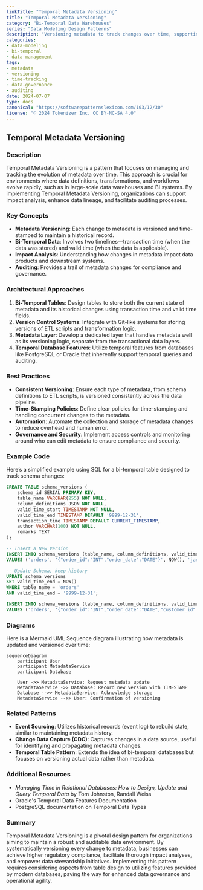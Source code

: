 ```yaml
---
linkTitle: "Temporal Metadata Versioning"
title: "Temporal Metadata Versioning"
category: "Bi-Temporal Data Warehouses"
series: "Data Modeling Design Patterns"
description: "Versioning metadata to track changes over time, supporting impact analysis and auditing in data warehouses."
categories:
- data-modeling
- bi-temporal
- data-management
tags:
- metadata
- versioning
- time-tracking
- data-governance
- auditing
date: 2024-07-07
type: docs
canonical: "https://softwarepatternslexicon.com/103/12/30"
license: "© 2024 Tokenizer Inc. CC BY-NC-SA 4.0"
---
```


## Temporal Metadata Versioning

### Description

Temporal Metadata Versioning is a pattern that focuses on managing and tracking the evolution of metadata over time. This approach is crucial for environments where data definitions, transformations, and workflows evolve rapidly, such as in large-scale data warehouses and BI systems. By implementing Temporal Metadata Versioning, organizations can support impact analysis, enhance data lineage, and facilitate auditing processes.

### Key Concepts

- **Metadata Versioning**: Each change to metadata is versioned and time-stamped to maintain a historical record.
- **Bi-Temporal Data**: Involves two timelines—transaction time (when the data was stored) and valid time (when the data is applicable).
- **Impact Analysis**: Understanding how changes in metadata impact data products and downstream systems.
- **Auditing**: Provides a trail of metadata changes for compliance and governance.

### Architectural Approaches

1. **Bi-Temporal Tables**: Design tables to store both the current state of metadata and its historical changes using transaction time and valid time fields.
2. **Version Control Systems**: Integrate with Git-like systems for storing versions of ETL scripts and transformation logic.
3. **Metadata Layer**: Develop a dedicated layer that handles metadata well as its versioning logic, separate from the transactional data layers.
4. **Temporal Database Features**: Utilize temporal features from databases like PostgreSQL or Oracle that inherently support temporal queries and auditing.

### Best Practices

- **Consistent Versioning**: Ensure each type of metadata, from schema definitions to ETL scripts, is versioned consistently across the data pipeline.
- **Time-Stamping Policies**: Define clear policies for time-stamping and handling concurrent changes to the metadata.
- **Automation**: Automate the collection and storage of metadata changes to reduce overhead and human error.
- **Governance and Security**: Implement access controls and monitoring around who can edit metadata to ensure compliance and security.

### Example Code

Here’s a simplified example using SQL for a bi-temporal table designed to track schema changes:

```sql
CREATE TABLE schema_versions (
    schema_id SERIAL PRIMARY KEY,
    table_name VARCHAR(255) NOT NULL,
    column_definitions JSON NOT NULL,
    valid_time_start TIMESTAMP NOT NULL,
    valid_time_end TIMESTAMP DEFAULT '9999-12-31',
    transaction_time TIMESTAMP DEFAULT CURRENT_TIMESTAMP,
    author VARCHAR(100) NOT NULL,
    remarks TEXT
);

-- Insert a New Version
INSERT INTO schema_versions (table_name, column_definitions, valid_time_start, author, remarks)
VALUES ('orders', '{"order_id":"INT","order_date":"DATE"}', NOW(), 'jane.doe', 'Initial version');

-- Update Schema, keep history
UPDATE schema_versions
SET valid_time_end = NOW()
WHERE table_name = 'orders'
AND valid_time_end = '9999-12-31';

INSERT INTO schema_versions (table_name, column_definitions, valid_time_start, author, remarks)
VALUES ('orders', '{"order_id":"INT","order_date":"DATE","customer_id":"INT"}', NOW(), 'john.smith', 'Added customer_id column');
```

### Diagrams

Here is a Mermaid UML Sequence diagram illustrating how metadata is updated and versioned over time:

```mermaid
sequenceDiagram
    participant User
    participant MetadataService
    participant Database

    User ->> MetadataService: Request metadata update
    MetadataService ->> Database: Record new version with TIMESTAMP
    Database -->> MetadataService: Acknowledge storage
    MetadataService -->> User: Confirmation of versioning
```

### Related Patterns

- **Event Sourcing**: Utilizes historical records (event log) to rebuild state, similar to maintaining metadata history.
- **Change Data Capture (CDC)**: Captures changes in a data source, useful for identifying and propagating metadata changes.
- **Temporal Table Pattern**: Extends the idea of bi-temporal databases but focuses on versioning actual data rather than metadata.

### Additional Resources

- *Managing Time in Relational Databases: How to Design, Update and Query Temporal Data* by Tom Johnston, Randall Weiss
- Oracle's Temporal Data Features Documentation
- PostgreSQL documentation on Temporal Data Types

### Summary

Temporal Metadata Versioning is a pivotal design pattern for organizations aiming to maintain a robust and auditable data environment. By systematically versioning every change to metadata, businesses can achieve higher regulatory compliance, facilitate thorough impact analyses, and empower data stewardship initiatives. Implementing this pattern requires considering aspects from table design to utilizing features provided by modern databases, paving the way for enhanced data governance and operational agility.
